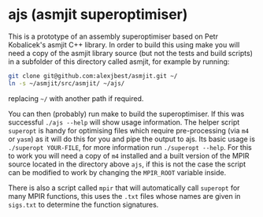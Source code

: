 ajs (asmjit superoptimiser)
===========================

This is a prototype of an assembly superoptimiser based on Petr Kobalicek's asmjit C++ library.
In order to build this using make you will need a copy of the asmjit library source (but not the tests and build scripts) in a subfolder of this directory called asmjit, for example by running:
```bash
git clone git@github.com:alexjbest/asmjit.git ~/
ln -s ~/asmjit/src/asmjit/ ~/ajs/
```
replacing `~/` with another path if required.

You can then (probably) run make to build the superoptimiser.
If this was successful `./ajs --help` will show usage information.
The helper script `superopt` is handy for optimising files which require pre-processing (via `m4` or `yasm`) as it will do this for you and pipe the output to ajs. Its basic usage is `./superopt YOUR-FILE`, for more information run `./superopt --help`. For this to work you will need a copy of `m4` installed and a built version of the MPIR source located in the directory above `ajs`, if this is not the case the script can be modified to work by changing the `MPIR_ROOT` variable inside.

There is also a script called `mpir` that will automatically call `superopt` for many MPIR functions, this uses the `.txt` files whose names are given in `sigs.txt` to determine the function signatures.
